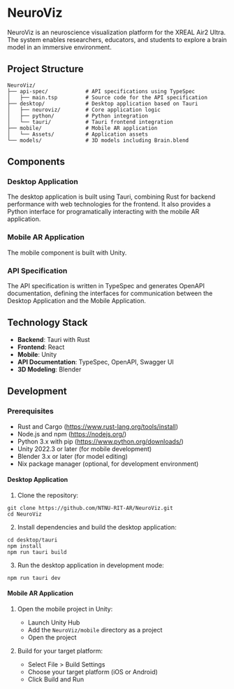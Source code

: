# NeuroViz

NeuroViz is an neuroscience visualization platform for the XREAL Air2 Ultra. The system enables researchers, educators, and students to explore a brain model in an immersive environment.

## Project Structure

```
NeuroViz/
├── api-spec/            # API specifications using TypeSpec
│   ├── main.tsp         # Source code for the API specification
├── desktop/             # Desktop application based on Tauri
│   ├── neuroviz/        # Core application logic
│   ├── python/          # Python integration
│   └── tauri/           # Tauri frontend integration
├── mobile/              # Mobile AR application
│   └── Assets/          # Application assets
└── models/              # 3D models including Brain.blend
```

## Components

### Desktop Application

The desktop application is built using Tauri, combining Rust for backend performance with web technologies for the frontend. It also provides a Python interface for programatically interacting with the mobile AR application.

### Mobile AR Application

The mobile component is built with Unity.

### API Specification

The API specification is written in TypeSpec and generates OpenAPI documentation, defining the interfaces for communication  between the Desktop Application and the Mobile Application.

## Technology Stack

- **Backend**: Tauri with Rust
- **Frontend**: React
- **Mobile**: Unity
- **API Documentation**: TypeSpec, OpenAPI, Swagger UI
- **3D Modeling**: Blender

## Development

### Prerequisites

- Rust and Cargo (https://www.rust-lang.org/tools/install)
- Node.js and npm (https://nodejs.org/)
- Python 3.x with pip (https://www.python.org/downloads/)
- Unity 2022.3 or later (for mobile development)
- Blender 3.x or later (for model editing)
- Nix package manager (optional, for development environment)

#### Desktop Application

1. Clone the repository:
```
git clone https://github.com/NTNU-RIT-AR/NeuroViz.git
cd NeuroViz
```

2. Install dependencies and build the desktop application:
```
cd desktop/tauri
npm install
npm run tauri build
```

3. Run the desktop application in development mode:
```
npm run tauri dev
```

#### Mobile AR Application

1. Open the mobile project in Unity:
   - Launch Unity Hub
   - Add the `NeuroViz/mobile` directory as a project
   - Open the project

2. Build for your target platform:
   - Select File > Build Settings
   - Choose your target platform (iOS or Android)
   - Click Build and Run
